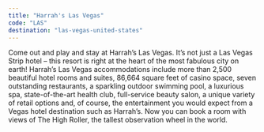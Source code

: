 ```yaml
---
title: "Harrah's Las Vegas"
code: "LAS"
destination: "las-vegas-united-states"
---
```


Come out and play and stay at Harrah’s Las Vegas. It’s not just a Las Vegas Strip hotel – this resort is right at the heart of the most fabulous city on earth! Harrah’s Las Vegas accommodations include more than 2,500 beautiful hotel rooms and suites, 86,664 square feet of casino space, seven outstanding restaurants, a sparkling outdoor swimming pool, a luxurious spa, state-of-the-art health club, full-service beauty salon, a unique variety of retail options and, of course, the entertainment you would expect from a Vegas hotel destination such as Harrah’s. Now you can book a room with views of The High Roller, the tallest observation wheel in the world.
  